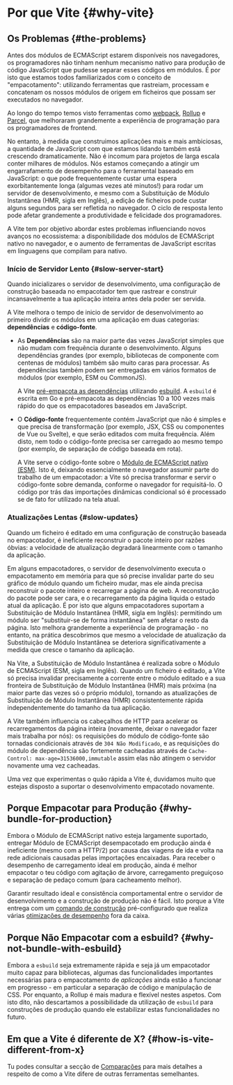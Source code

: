 # Por que Vite {#why-vite}

## Os Problemas {#the-problems}

Antes dos módulos de ECMAScript estarem disponíveis nos navegadores, os programadores não tinham nenhum mecanismo nativo para produção de código JavaScript que pudesse separar esses códigos em módulos. É por isto que estamos todos familiarizados com o conceito de "empacotamento": utilizando ferramentas que rastreiam, processam e concatenam os nossos módulos de origem em ficheiros que possam ser executados no navegador.

Ao longo do tempo temos visto ferramentas como [webpack](https://webpack.js.org/), [Rollup](https://rollupjs.org) e [Parcel](https://parceljs.org/), que melhoraram grandemente a experiência de programação para os programadores de frontend.

No entanto, à medida que construimos aplicações mais e mais ambiciosas, a quantidade de JavaScript com que estamos lidando também está crescendo dramaticamente. Não é incomum para projetos de larga escala conter milhares de módulos. Nós estamos começando a atingir um engarrafamento de desempenho para o ferramental baseado em JavaScript: o que pode frequentemente custar uma espera exorbitantemente longa (algumas vezes até minutos!) para rodar um servidor de desenvolvimento, e mesmo com a Substituição de Módulo Instantânea (HMR, sigla em Inglês), a edição de ficheiros pode custar alguns segundos para ser refletida no navegador. O ciclo de resposta lento pode afetar grandemente a produtividade e felicidade dos programadores.

A Vite tem por objetivo abordar estes problemas influenciando novos avanços no ecossistema: a disponibilidade dos módulos de ECMAScript nativo no navegador, e o aumento de ferramentas de JavaScript escritas em linguagens que compilam para nativo.

### Início de Servidor Lento {#slow-server-start}

Quando inicializares o servidor de desenvolvimento, uma configuração de construção baseada no empacotador tem que rastrear e construir incansavelmente a tua aplicação inteira antes dela poder ser servida.

A Vite melhora o tempo de inicio de servidor de desenvolvimento ao primeiro dividir os módulos em uma aplicação em duas categorias: **dependências** e **código-fonte**.

- As **Dependências** são na maior parte das vezes JavaScript simples que não mudam com frequência durante o desenvolvimento. Alguns dependências grandes (por exemplo, bibliotecas de componente com centenas de módulos) também são muito caras para processar. As dependências também podem ser entregadas em vários formatos de módulos (por exemplo, ESM ou CommonJS).

  A Vite [pré-empacota as dependências](./dep-pre-bundling) utilizando [esbuild](https://esbuild.github.io/). A `esbuild` é escrita em Go e pré-empacota as dependências 10 a 100 vezes mais rápido do que os empacotadores baseados em JavaScript.

- O **Código-fonte** frequentemente contém JavaScript que não é simples e que precisa de transformação (por exemplo, JSX, CSS ou componentes de Vue ou Svelte), e que serão editados com muita frequência. Além disto, nem todo o código-fonte precisa ser carregado ao mesmo tempo (por exemplo, de separação de código baseada em rota).

  A Vite serve o código-fonte sobre o [Módulo de ECMAScript nativo (ESM)](https://developer.mozilla.org/en-US/docs/Web/JavaScript/Guide/Modules). Isto é, deixando essencialmente o navegador assumir parte do trabalho de um empacotador: a Vite só precisa transformar e servir o código-fonte sobre demanda, conforme o navegador for requisitá-lo. O código por trás das importações dinâmicas condicional só é processado se de fato for utilizado na tela atual.

<script setup>
import bundlerSvg from '../images/bundler.svg?raw'
import esmSvg from '../images/esm.svg?raw'
</script>
<svg-image :svg="bundlerSvg" />
<svg-image :svg="esmSvg" />

### Atualizações Lentas {#slow-updates}

Quando um ficheiro é editado em uma configuração de construção baseada no empacotador, é ineficiente reconstruir o pacote inteiro por razões óbvias: a velocidade de atualização degradará linearmente com o tamanho da aplicação.

Em alguns empacotadores, o servidor de desenvolvimento executa o empacotamento em memória para que só precise invalidar parte do seu gráfico de módulo quando um ficheiro mudar, mas ele ainda precisa reconstruir o pacote inteiro e recarregar a página de web. A reconstrução do pacote pode ser cara, e o recarregamento da página liquida o estado atual da aplicação. É por isto que alguns empacotadores suportam a Substituição de Módulo Instantânea (HMR, sigla em Inglês): permitindo um módulo ser "substituir-se de forma instantânea" sem afetar o resto da página. Isto melhora grandemente a experiência de programação - no entanto, na prática descobrimos que mesmo a velocidade de atualização da Substituição de Módulo Instantânea se deteriora significativamente a medida que cresce o tamanho da aplicação.

Na Vite, a Substituição de Módulo Instantânea é realizada sobre o Módulo de ECMAScript (ESM, sigla em Inglês). Quando um ficheiro é editado, a Vite só precisa invalidar precisamente a corrente entre o módulo editado e a sua fronteira de Substituição de Módulo Instantânea (HMR) mais próxima (na maior parte das vezes só o próprio módulo), tornando as atualizações de Substituição de Módulo Instantânea (HMR) consistentemente rápida independentemente do tamanho da tua aplicação.

A Vite também influencia os cabeçalhos de HTTP para acelerar os recarregamentos da página inteira (novamente, deixar o navegador fazer mais trabalha por nós): os requisições do módulo de código-fonte são tornadas condicionais através de `304 Não Modificado`, e as requisições do módulo de dependência são fortemente cacheadas através de `Cache-Control: max-age=31536000,immutable` assim elas não atingem o servidor novamente uma vez cacheadas.

Uma vez que experimentas o quão rápida a Vite é, duvidamos muito que estejas disposto a suportar o desenvolvimento empacotado novamente.

## Porque Empacotar para Produção {#why-bundle-for-production}

Embora o Módulo de ECMAScript nativo esteja largamente suportado, entregar Módulo de ECMAScript desempacotado em produção ainda é ineficiente (mesmo com a HTTP/2) por causa das viagens de ida e volta na rede adicionais causadas pelas importações encaixadas. Para receber o desempenho de carregamento ideal em produção, ainda é melhor empacotar o teu código com agitação de árvore, carregamento preguiçoso e separação de pedaço comum (para cacheamento melhor).

Garantir resultado ideal e consistência comportamental entre o servidor de desenvolvimento e a construção de produção não é fácil. Isto porque a Vite entrega com um [comando de construção](./build) pré-configurado que realiza várias [otimizações de desempenho](./features#otimizações-de-construção) fora da caixa.

## Porque Não Empacotar com a esbuild? {#why-not-bundle-with-esbuild}

Embora a `esbuild` seja extremamente rápida e seja já um empacotador muito capaz para bibliotecas, algumas das funcionalidades importantes necessárias para o empacotamento de _aplicações_ ainda estão a funcionar em progresso - em particular a separação de código e manipulação de CSS. Por enquanto, a Rollup é mais madura e flexível nestes aspetos. Com isto dito, não descartamos a possibilidade da utilização de `esbuild` para construções de produção quando ele estabilizar estas funcionalidades no futuro.

## Em que a Vite é diferente de X? {#how-is-vite-different-from-x}

Tu podes consultar a secção de [Comparações](./comparisons) para mais detalhes a respeito de como a Vite difere de outras ferramentas semelhantes.
